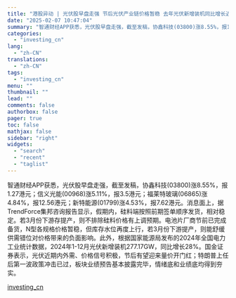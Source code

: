 ```yaml
---
title: "港股异动 | 光伏股早盘走强 节后光伏产业链价格暂稳 去年光伏新增装机同比增长近三成"
date: "2025-02-07 10:47:04"
summary: "智通财经APP获悉，光伏股早盘走强，截至发稿，协鑫科技(03800)涨8.55%，报1.27港元；..."
categories:
  - "investing_cn"
lang:
  - "zh-CN"
translations:
  - "zh-CN"
tags:
  - "investing_cn"
menu: ""
thumbnail: ""
lead: ""
comments: false
authorbox: false
pager: true
toc: false
mathjax: false
sidebar: "right"
widgets:
  - "search"
  - "recent"
  - "taglist"
---
```


智通财经APP获悉，光伏股早盘走强，截至发稿，协鑫科技(03800)涨8.55%，报1.27港元；信义光能(00968)涨5.11%，报3.5港元；福莱特玻璃(06865)涨4.84%，报12.56港元；新特能源(01799)涨4.53%，报7.62港元。消息面上，据TrendForce集邦咨询报告显示，假期内，硅料端按照前期签单顺序发货，相对稳定。若3月份下游存提产，则不排除硅料价格有上调预期。电池片厂商节前已完成备货，N型各规格价格暂稳，但库存水位再度上行，若3月份下游提产，则能舒缓供需错位对价格带来的负面影响。此外，根据国家能源局发布的2024年全国电力工业统计数据，2024年1-12月光伏新增装机277.17GW，同比增长28%。国金证券表示，光伏近期内外需、价格信号积极，节后有望迎来量价开门红；特朗普上任后第一波政策冲击已过，板块业绩预告基本披露完毕，情绪底和业绩底均得到夯实。

[investing_cn](https://cn.investing.com/news/stock-market-news/article-2661651)
